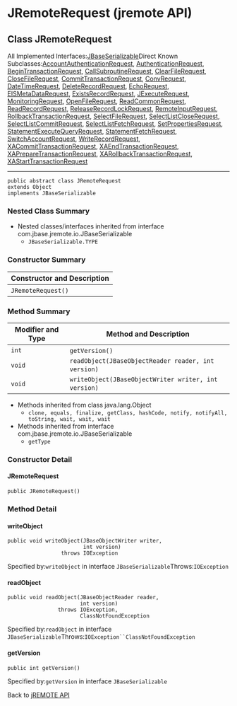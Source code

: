 # JRemoteRequest (jremote API)

<PageHeader />

## Class JRemoteRequest

All Implemented Interfaces:[JBaseSerializable](./../../io/jbaseserializable-%28jremote-api%29 "interface in com.jbase.jremote.io")Direct Known Subclasses:[AccountAuthenticationRequest](./../accountauthenticationrequest-%28jremote-api%29 "class in com.jbase.jremote.protocol"), [AuthenticationRequest](./../authenticationrequest-%28jremote-api%29 "class in com.jbase.jremote.protocol"), [BeginTransactionRequest](./../begintransactionrequest-%28jremote-api%29 "class in com.jbase.jremote.protocol"), [CallSubroutineRequest](./../callsubroutinerequest-%28jremote-api%29 "class in com.jbase.jremote.protocol"), [ClearFileRequest](./../clearfilerequest-%28jremote-api%29 "class in com.jbase.jremote.protocol"), [CloseFileRequest](./../closefilerequest-%28jremote-api%29 "class in com.jbase.jremote.protocol"), [CommitTransactionRequest](./../committransactionrequest-%28jremote-api%29 "class in com.jbase.jremote.protocol"), [ConvRequest](./../convrequest-%28jremote-api%29 "class in com.jbase.jremote.protocol"), [DateTimeRequest](./../datetimerequest-%28jremote-api%29 "class in com.jbase.jremote.protocol"), [DeleteRecordRequest](./../deleterecordrequest-%28jremote-api%29 "class in com.jbase.jremote.protocol"), [EchoRequest](./../echorequest-%28jremote-api%29 "class in com.jbase.jremote.protocol"), [EISMetaDataRequest](./../eismetadatarequest-%28jremote-api%29 "class in com.jbase.jremote.protocol"), [ExistsRecordRequest](./../existsrecordrequest-%28jremote-api%29 "class in com.jbase.jremote.protocol"), [JExecuteRequest](./../jexecuterequest-%28jremote-api%29 "class in com.jbase.jremote.protocol"), [MonitoringRequest](./../monitoringrequest-%28jremote-api%29 "class in com.jbase.jremote.protocol"), [OpenFileRequest](./../openfilerequest-%28jremote-api%29 "class in com.jbase.jremote.protocol"), [ReadCommonRequest](./../readcommonrequest-%28jremote-api%29 "class in com.jbase.jremote.protocol"), [ReadRecordRequest](./../readrecordrequest-%28jremote-api%29 "class in com.jbase.jremote.protocol"), [ReleaseRecordLockRequest](./../releaserecordlockrequest-%28jremote-api%29 "class in com.jbase.jremote.protocol"), [RemoteInputRequest](./../remoteinputrequest-%28jremote-api%29 "class in com.jbase.jremote.protocol"), [RollbackTransactionRequest](./../rollbacktransactionrequest-%28jremote-api%29 "class in com.jbase.jremote.protocol"), [SelectFileRequest](./../selectfilerequest-%28jremote-api%29 "class in com.jbase.jremote.protocol"), [SelectListCloseRequest](./../selectlistcloserequest-%28jremote-api%29 "class in com.jbase.jremote.protocol"), [SelectListCommitRequest](./../selectlistcommitrequest-%28jremote-api%29 "class in com.jbase.jremote.protocol"), [SelectListFetchRequest](./../selectlistfetchrequest-%28jremote-api%29 "class in com.jbase.jremote.protocol"), [SetPropertiesRequest](./../setpropertiesrequest-%28jremote-api%29 "class in com.jbase.jremote.protocol"), [StatementExecuteQueryRequest](./../statementexecutequeryrequest-%28jremote-api%29 "class in com.jbase.jremote.protocol"), [StatementFetchRequest](./../statementfetchrequest-%28jremote-api%29 "class in com.jbase.jremote.protocol"), [SwitchAccountRequest](./../switchaccountrequest-%28jremote-api%29 "class in com.jbase.jremote.protocol"), [WriteRecordRequest](./../writerecordrequest-%28jremote-api%29 "class in com.jbase.jremote.protocol"), [XACommitTransactionRequest](./../xacommittransactionrequest-%28jremote-api%29 "class in com.jbase.jremote.protocol"), [XAEndTransactionRequest](./../xaendtransactionrequest-%28jremote-api%29 "class in com.jbase.jremote.protocol"), [XAPrepareTransactionRequest](./../xapreparetransactionrequest-%28jremote-api%29 "class in com.jbase.jremote.protocol"), [XARollbackTransactionRequest](./../xarollbacktransactionrequest-%28jremote-api%29 "class in com.jbase.jremote.protocol"), [XAStartTransactionRequest](./../xastarttransactionrequest-%28jremote-api%29 "class in com.jbase.jremote.protocol")
* * *


```
public abstract class JRemoteRequest
extends Object
implements JBaseSerializable
```

### Nested Class Summary

- Nested classes/interfaces inherited from interface com.jbase.jremote.io.JBaseSerializable
    - `JBaseSerializable.TYPE`






### Constructor Summary


| Constructor and Description<br> |
| --- |
| `JRemoteRequest()` <br> |






### Method Summary


| Modifier and Type<br> | Method and Description<br> |
| --- | --- |
| `int`<br> | `getVersion()` <br> |
| `void`<br> | `readObject(JBaseObjectReader reader, int version)` <br> |
| `void`<br> | `writeObject(JBaseObjectWriter writer, int version)` <br> |


- Methods inherited from class java.lang.Object
    - `clone, equals, finalize, getClass, hashCode, notify, notifyAll, toString, wait, wait, wait`
- Methods inherited from interface com.jbase.jremote.io.JBaseSerializable
    - `getType`

### Constructor Detail

#### JRemoteRequest

```
public JRemoteRequest()
```



### 


### Method Detail

#### writeObject

```
public void writeObject(JBaseObjectWriter writer,
                        int version)
                 throws IOException
```
Specified by:`writeObject` in interface `JBaseSerializable`Throws:`IOException`
#### readObject

```
public void readObject(JBaseObjectReader reader,
                       int version)
                throws IOException,
                       ClassNotFoundException
```
Specified by:`readObject` in interface `JBaseSerializable`Throws:`IOException``ClassNotFoundException`
#### getVersion

```
public int getVersion()
```
Specified by:`getVersion` in interface `JBaseSerializable`

Back to [jREMOTE API](com_jbase_jremote_package-summary)



